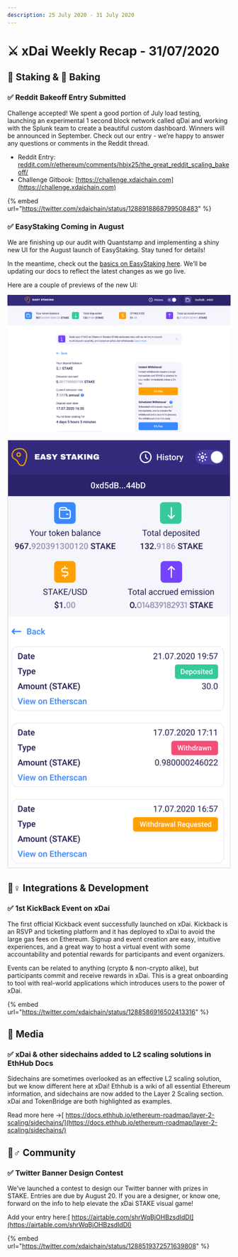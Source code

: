```yaml
---
description: 25 July 2020 - 31 July 2020
---
```


# ⚔️ xDai Weekly Recap - 31/07/2020

## 🥩 Staking & 🍰 Baking

### ✅ Reddit Bakeoff Entry Submitted

Challenge accepted! We spent a good portion of July load testing, launching an experimental 1 second block network called qDai and working with the Splunk team to create a beautiful custom dashboard. Winners will be announced in September. Check out our entry - we’re happy to answer any questions or comments in the Reddit thread.

* Reddit Entry:[ reddit.com/r/ethereum/comments/hbjx25/the\_great\_reddit\_scaling\_bakeoff/](https://www.reddit.com/r/ethereum/comments/hbjx25/the_great_reddit_scaling_bakeoff/)
* Challenge Gitbook: [https://challenge.xdaichain.com](https://challenge.xdaichain.com)

{% embed url="https://twitter.com/xdaichain/status/1288918868799508483" %}

### ✅ EasyStaking Coming in August

We are finishing up our audit with Quantstamp and implementing a shiny new UI for the August launch of EasyStaking. Stay tuned for details!

In the meantime, check out the [basics on EasyStaking here](../../../for-stakers/easy-staking/).  We’ll be updating our docs to reflect the latest changes as we go live.

Here are a couple of previews of the new UI:

![Easy Staking Desktop Mockup Screen](../../../.gitbook/assets/ui-preview-1.png)

![EasyStaking Mobile Mockup Screen](../../../.gitbook/assets/ui-preview-2.png)

## 👷♀ Integrations & Development

### ✅ 1st KickBack Event on xDai

The first official Kickback event successfully launched on xDai. Kickback is an RSVP and ticketing platform and it has deployed to xDai to avoid the large gas fees on Ethereum. Signup and event creation are easy, intuitive experiences, and a great way to host a virtual event with some accountability and potential rewards for participants and event organizers. 

Events can be related to anything \(crypto & non-crypto alike\), but participants commit and receive rewards in xDai. This is a great onboarding to tool with real-world applications which introduces users to the power of xDai.

{% embed url="https://twitter.com/xdaichain/status/1288586916502413316" %}

## 📰 Media

### ✅ xDai & other sidechains added to L2 scaling solutions in EthHub Docs

Sidechains are sometimes overlooked as an effective L2 scaling solution, but we know different here at xDai! Ethhub is a wiki of all essential Ethereum information, and sidechains are now added to the Layer 2 Scaling section. xDai and TokenBridge are both highlighted as examples.   
  
Read more here -&gt;[ https://docs.ethhub.io/ethereum-roadmap/layer-2-scaling/sidechains/](https://docs.ethhub.io/ethereum-roadmap/layer-2-scaling/sidechains/)

## 🦸♂ Community

### ✅ Twitter Banner Design Contest

We’ve launched a contest to design our Twitter banner with prizes in STAKE. Entries are due by August 20. If you are a designer, or know one, forward on the info to help elevate the xDai STAKE visual game!   
  
Add your entry here:[ https://airtable.com/shrWqBjOHBzsdIdDI](https://airtable.com/shrWqBjOHBzsdIdDI)

{% embed url="https://twitter.com/xdaichain/status/1288519372571639808" %}

